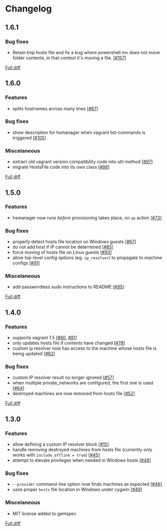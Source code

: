 # Changelog

## 1.6.1
### Bug fixes
* Retain tmp hosts file and fix a bug where powershell mv does not move folder contents, in that context it's moving a file. [[#157](https://github.com/artistan/homestead-manager/issues/157)]

[Full diff](https://github.com/artistan/homestead-manager/compare/v1.6.0...v1.6.1)


## 1.6.0
### Features
* splits hostnames across many lines [[#67](https://github.com/artistan/homestead-manager/pull/103)]

### Bug fixes
* show description for hsmanager when vagrant list-commands is triggered [[#105](https://github.com/artistan/homestead-manager/pull/105)]

### Miscelaneous
* extract old vagrant version compatibility code into util method [[#97](https://github.com/artistan/homestead-manager/pull/97)]
* migrate HostsFile code into its own class [[#98](https://github.com/artistan/homestead-manager/pull/97)]

[Full diff](https://github.com/artistan/homestead-manager/compare/v1.5.0...v1.6.0)


## 1.5.0
### Features
* hsmanager now runs *before* provisioning takes place, on `up` action [[#73](https://github.com/artistan/homestead-manager/issues/73)]

### Bug fixes
* properly detect hosts file location on Windows guests [[#67](https://github.com/artistan/homestead-manager/pull/67)]
* do not add host if IP cannot be determined [[#85](https://github.com/artistan/homestead-manager/pull/85)]
* force moving of hosts file on Linux guests [[#93](https://github.com/artistan/homestead-manager/pull/93)]
* allow top-level config options (eg. `ip_resolver`) to propagate to machine configs [[#91](https://github.com/artistan/homestead-manager/issues/91)]

### Miscelaneous
* add passwordless sudo instructions to README [[#95](https://github.com/artistan/homestead-manager/pull/95)]

[Full diff](https://github.com/artistan/homestead-manager/compare/v1.4.0...v1.5.0)


## 1.4.0
### Features
* supports vagrant 1.5 [[#80](https://github.com/artistan/homestead-manager/issues/80), [#81](https://github.com/artistan/homestead-manager/pull/81)]
* only updates hosts file if contents have changed [[#78](https://github.com/artistan/homestead-manager/pull/78)]
* custom ip resolver now has access to the machine whose hosts file is being updated [[#62](https://github.com/artistan/homestead-manager/pull/62)]

### Bug fixes
* custom IP resolver result no longer ignored [[#57](https://github.com/artistan/homestead-manager/pull/57)]
* when multiple private_networks are configured, the first one is used [[#64](https://github.com/artistan/homestead-manager/pull/64)]
* destroyed machines are now removed from hosts file [[#52](https://github.com/artistan/homestead-manager/pull/52)]

[Full diff](https://github.com/artistan/homestead-manager/compare/v1.3.0...v1.4.0)


## 1.3.0
### Features
* allow defining a custom IP resolver block [[#15](https://github.com/artistan/homestead-manager/pull/15)]
* handle removing destroyed machines from hosts file (currently only works with `include_offline = true`) [[#45](https://github.com/artistan/homestead-manager/pull/45)]
* attempt to elevate privileges when needed in Windows hosts [[#48](https://github.com/artistan/homestead-manager/pull/48)]

### Bug fixes
* `--provider` command-line option now finds machines as expected [[#46](https://github.com/artistan/homestead-manager/pull/46)]
* uses proper `hosts` file location in Windows under cygwin [[#49](https://github.com/artistan/homestead-manager/pull/49)]

### Miscelaneous
* MIT license added to gemspec

[Full diff](https://github.com/artistan/homestead-manager/compare/v1.2.3...v1.3.0)
